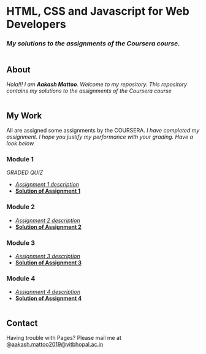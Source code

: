 # HTML, CSS and Javascript for Web Developers
### *My solutions to the assignments of the Coursera course.*
```markdown

```
## About
*Hola!!! I am **Aakash Mattoo**. Welcome to my repository.
This repository contains my solutions to the assignments of the Coursera course*
```markdown

```
## My Work
All are assigned some assignments by the COURSERA. *I have completed my assignment. 
I hope you justify my performance with your grading. Have a look below.*

### Module 1 
*GRADED QUIZ*

- *[Assignment 1 description]( https://aakashmattoo.github.io/COURSERA/mod-1-sol/1.html)*
- **[Solution of Assignment 1](https://aakashmattoo.github.io/COURSERA/mod-1-sol/1.html)**

### Module 2 

- *[Assignment 2 description]( https://github.com/jhu-ep-coursera/fullstack-course4/blob/master/assignments/assignment2/Assignment-2.md)*
- **[Solution of Assignment 2](https://aakashmattoo.github.io/COURSERA/mod-2-sol/index1.html)**

### Module 3 

* *[Assignment 3 description](https://github.com/jhu-ep-coursera/fullstack-course4/blob/master/assignments/assignment3/Assignment-3.md)*
* **[Solution of Assignment 3](https://aakashmattoo.github.io/COURSERA/mod-3-sol/index2.html)**

### Module 4 

* *[Assignment 4 description](https://github.com/jhu-ep-coursera/fullstack-course4/blob/master/assignments/assignment4/Assignment-4.md)*
* **[Solution of Assignment 4]()**

```markdown  

```
## Contact
Having trouble with Pages? Please mail me at  @aakash.mattoo2019@vitbhopal.ac.in




